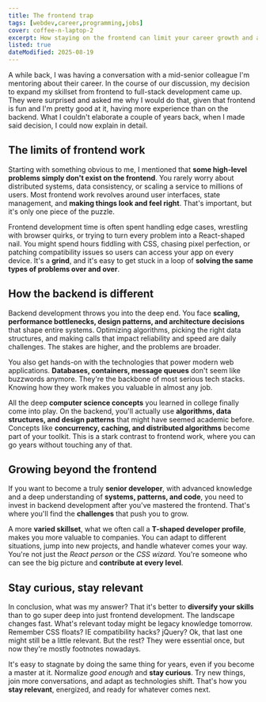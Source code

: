 ```yaml
---
title: The frontend trap
tags: [webdev,career,programming,jobs]
cover: coffee-n-laptop-2
excerpt: How staying on the frontend can limit your career growth and a hot take on how to escape it.
listed: true
dateModified: 2025-08-19
---
```


A while back, I was having a conversation with a mid-senior colleague I'm mentoring about their career. In the course of our discussion, my decision to expand my skillset from frontend to full-stack development came up. They were surprised and asked me why I would do that, given that frontend is fun and I'm pretty good at it, having more experience than on the backend. What I couldn't elaborate a couple of years back, when I made said decision, I could now explain in detail.

## The limits of frontend work

Starting with something obvious to me, I mentioned that **some high-level problems simply don't exist on the frontend**. You rarely worry about distributed systems, data consistency, or scaling a service to millions of users. Most frontend work revolves around user interfaces, state management, and **making things look and feel right**. That's important, but it's only one piece of the puzzle.

Frontend development time is often spent handling edge cases, wrestling with browser quirks, or trying to turn every problem into a React-shaped nail. You might spend hours fiddling with CSS, chasing pixel perfection, or patching compatibility issues so users can access your app on every device. It's a **grind**, and it's easy to get stuck in a loop of **solving the same types of problems over and over**.

## How the backend is different

Backend development throws you into the deep end. You face **scaling, performance bottlenecks, design patterns, and architecture decisions** that shape entire systems. Optimizing algorithms, picking the right data structures, and making calls that impact reliability and speed are daily challenges. The stakes are higher, and the problems are broader.

You also get hands-on with the technologies that power modern web applications. **Databases, containers, message queues** don't seem like buzzwords anymore. They're the backbone of most serious tech stacks. Knowing how they work makes you valuable in almost any job.

All the deep **computer science concepts** you learned in college finally come into play. On the backend, you'll actually use **algorithms, data structures, and design patterns** that might have seemed academic before. Concepts like **concurrency, caching, and distributed algorithms** become part of your toolkit. This is a stark contrast to frontend work, where you can go years without touching any of that.


## Growing beyond the frontend

If you want to become a truly **senior developer**, with advanced knowledge and a deep understanding of **systems, patterns, and code**, you need to invest in backend development after you've mastered the frontend. That's where you'll find the **challenges** that push you to grow.

A more **varied skillset**, what we often call a **T-shaped developer profile**, makes you more valuable to companies. You can adapt to different situations, jump into new projects, and handle whatever comes your way. You're not just the _React person_ or the _CSS wizard._ You're someone who can see the big picture and **contribute at every level**.

## Stay curious, stay relevant

In conclusion, what was my answer? That it's better to **diversify your skills** than to go super deep into just frontend development. The landscape changes fast. What's relevant today might be legacy knowledge tomorrow. Remember CSS floats? IE compatibility hacks? jQuery? Ok, that last one might still be a little relevant. But the rest? They were essential once, but now they're mostly footnotes nowadays.

It's easy to stagnate by doing the same thing for years, even if you become a master at it. Normalize _good enough_ and **stay curious**. Try new things, join more conversations, and adapt as technologies shift. That's how you **stay relevant**, energized, and ready for whatever comes next.

